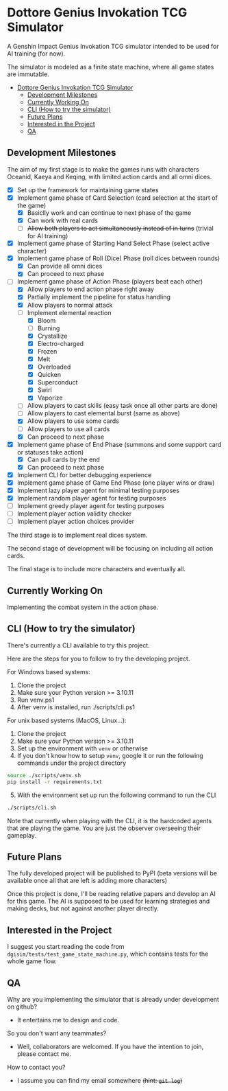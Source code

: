 # Dottore Genius Invokation TCG Simulator

A Genshin Impact Genius Invokation TCG simulator intended to be used for AI training (for now).

The simulator is modeled as a finite state machine, where all game states are immutable.

- [Dottore Genius Invokation TCG Simulator](#dottore-genius-invokation-tcg-simulator)
  - [Development Milestones](#development-milestones)
  - [Currently Working On](#currently-working-on)
  - [CLI (How to try the simulator)](#cli-how-to-try-the-simulator)
  - [Future Plans](#future-plans)
  - [Interested in the Project](#interested-in-the-project)
  - [QA](#qa)

## Development Milestones

The aim of my first stage is to make the games runs with characters Oceanid, Kaeya and Keqing,
with limited action cards and all omni dices.

- [x] Set up the framework for maintaining game states
- [x] Implement game phase of Card Selection (card selection at the start of the game)
  - [x] Basiclly work and can continue to next phase of the game
  - [x] Can work with real cards
  - [ ] ~~Allow both players to act simultaneously instead of in turns~~ (trivial for AI training)
- [x] Implement game phase of Starting Hand Select Phase (select active character)
- [x] Implement game phase of Roll (Dice) Phase (roll dices between rounds)
  - [x] Can provide all omni dices
  - [x] Can proceed to next phase
- [ ] Implement game phase of Action Phase (players beat each other)
  - [x] Allow players to end action phase right away
  - [x] Partially implement the pipeline for status handling
  - [x] Allow players to normal attack
  - [ ] Implement elemental reaction
    - [x] Bloom
    - [ ] Burning
    - [x] Crystallize
    - [x] Electro-charged
    - [x] Frozen
    - [x] Melt
    - [x] Overloaded
    - [x] Quicken
    - [x] Superconduct
    - [x] Swirl
    - [x] Vaporize
  - [ ] Allow players to cast skills (easy task once all other parts are done)
  - [ ] Allow players to cast elemental burst (same as above)
  - [x] Allow players to use some cards
  - [ ] Allow players to use all cards
  - [x] Can proceed to next phase
- [x] Implement game phase of End Phase (summons and some support card or statuses take action)
  - [x] Can pull cards by the end
  - [x] Can proceed to next phase
- [x] Implement CLI for better debugging experience
- [x] Implement game phase of Game End Phase (one player wins or draw)
- [x] Implement lazy player agent for minimal testing purposes
- [x] Implement random player agent for testing purposes
- [ ] Implement greedy player agent for testing purposes
- [ ] Implement player action validity checker
- [ ] Implement player action choices provider

The third stage is to implement real dices system.

The second stage of development will be focusing on including all action cards.

The final stage is to include more characters and eventually all.

## Currently Working On

Implementing the combat system in the action phase.

## CLI (How to try the simulator)

There's currently a CLI available to try this project.

Here are the steps for you to follow to try the developing project.

For Windows based systems:

1. Clone the project
2. Make sure your Python version >= 3.10.11
3. Run venv.ps1
4. After venv is installed, run ./scripts/cli.ps1

For unix based systems (MacOS, Linux...):

1. Clone the project
2. Make sure your Python version >= 3.10.11
3. Set up the environment with `venv` or otherwise
4. If you don't know how to setup `venv`, google it or run the following commands under the project directory

```sh
source ./scripts/venv.sh
pip install -r requirements.txt
```

5. With the environment set up run the following command to run the CLI

```sh
./scripts/cli.sh
```

Note that currently when playing with the CLI, it is the hardcoded agents that are playing the game.
You are just the observer overseeing their gameplay.

## Future Plans

The fully developed project will be published to PyPI (beta versions will be available once all that
are left is adding more characters)

Once this project is done, I'll be reading relative papers and develop an AI for this game. The AI
is supposed to be used for learning strategies and making decks, but not against another player
directly.

## Interested in the Project

I suggest you start reading the code from `dgisim/tests/test_game_state_machine.py`,
which contains tests for the whole game flow.

## QA

Why are you implementing the simulator that is already under development on github?

- It entertains me to design and code.

So you don't want any teammates?

- Well, collaborators are welcomed. If you have the intention to join, please contact me.

How to contact you?

- I assume you can find my email somewhere ~~(hint: `git log`)~~
